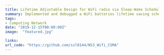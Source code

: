 ```yaml
---
title: Lifetime Adjustable Design for WiFi radio via Sleep-Wake Scheduling in Network Simulator 3 (NS-3)
summary: Implemented and debugged a WiFi batteries lifetime saving scheduling algorithm for CSMA protocol in Network Simulator 3 (NS-3) using C/C++ under Linux Ubuntu system
tags:
- Computing Network
date: "2019-12-15T00:00:00Z"
image:  "featured.jpg"

links:
url_code: "https://github.com/szl0144/NS3_Wifi_CSMA"
---
```


